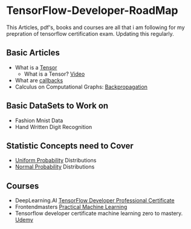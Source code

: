 # TensorFlow-Developer-RoadMap

This Articles, pdf's, books and courses are all that i am following for my prepration of tensorflow certification exam. Updating this regularly. 
<br/>

## Basic Articles 
- What is a [Tensor](https://furkangulsen.medium.com/what-is-a-tensor-ce8e78835d08#:~:text=Tensors%20are%20the%20data%20structure,will%20use%20in%20our%20system.) 
  - What is a Tensor? [Video](https://www.youtube.com/watch?v=f5liqUk0ZTw)
- What are [callbacks](https://medium.com/ydata-ai/how-to-use-tensorflow-callbacks-f54f9bb6db25)
- Calculus on Computational Graphs: [Backpropagation](https://colah.github.io/posts/2015-08-Backprop/)

## Basic DataSets to Work on
- Fashion Mnist Data
- Hand Written Digit Recognition

## Statistic Concepts need to Cover

- [Uniform Probability](https://www.statology.org/uniform-distribution-real-life-examples/) Distributions
- [Normal Probability](https://www.statology.org/example-of-normal-distribution/) Distributions

## Courses
- DeepLearning.AI [TensorFlow Developer Professional Certificate](https://www.coursera.org/professional-certificates/tensorflow-in-practice)
- Frontendmasters [Practical Machine Learning](https://frontendmasters.com/courses/practical-machine-learning)
- Tensorflow developer certificate machine learning zero to mastery. [Udemy](https://www.udemy.com/course/tensorflow-developer-certificate-machine-learning-zero-to-mastery)
